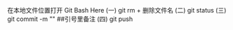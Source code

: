 在本地文件位置打开 Git Bash Here
(一)  git rm + 删除文件名
(二)  git status
(三)  git commit -m "" ##引号里备注
(四)  git push

